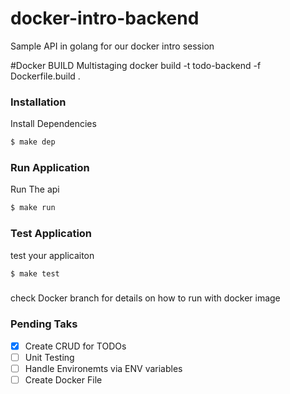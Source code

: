 # docker-intro-backend
Sample API in golang for our docker intro session

#Docker BUILD Multistaging
docker build -t todo-backend -f Dockerfile.build .

### Installation

Install Dependencies 
``` bash
$ make dep
```


### Run Application

Run The api
``` bash
$ make run
```


### Test Application

test your applicaiton
``` bash
$ make test
```

###
check Docker branch for details on how to run with docker image

### Pending Taks

- [x] Create CRUD for TODOs
- [ ] Unit Testing
- [ ] Handle Environemts via ENV variables
- [ ] Create Docker File

